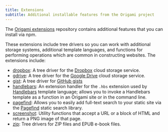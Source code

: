 ```yaml
---
title: Extensions
subtitle: Additional installable features from the Origami project
---
```


The [Origami extensions](https://github.com/WebOrigami/extensions) repository contains additional features that you can install via npm.

These extensions include tree drivers so you can work with additional storage systems, additional template languages, and functions for performing operations which are common in constructing websites. The extensions include:

- [dropbox](https://github.com/WebOrigami/extensions/tree/main/dropbox): A tree driver for the [Dropbox](https://dropbox.com) cloud storage service.
- [gdrive](https://github.com/WebOrigami/extensions/tree/main/gdrive): A tree driver for the [Google Drive](https://drive.google.com) cloud storage service.
- [gist](https://github.com/WebOrigami/extensions/tree/main/gist): A tree driver for [GitHub gists](https://docs.github.com/en/get-started/writing-on-github/editing-and-sharing-content-with-gists)
- [handlebars](https://github.com/WebOrigami/extensions/tree/main/handlebars): An extension handler for the `.hbs` extension used by [Handlebars](https://handlebarsjs.com/) template language; allows you to invoke a Handlebars template as a function in an Origami site or in the command line.
- [pagefind](https://github.com/WebOrigami/extensions/tree/main/pagefind): Allows you to easily add full-text search to your static site via the [Pagefind](https://pagefind.app/) static search library.
- [screenshot](https://github.com/WebOrigami/extensions/tree/main/screenshot): Utility functions that accept a URL or a block of HTML and return a PNG image of that page.
- [zip](https://github.com/WebOrigami/extensions/tree/main/zip): Tree drivers for ZIP files and EPUB e-book files.
